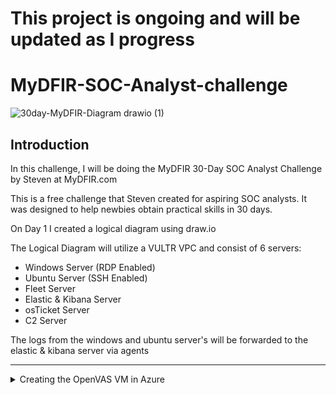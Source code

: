 # This project is ongoing and will be updated as I progress

# MyDFIR-SOC-Analyst-challenge
![30day-MyDFIR-Diagram drawio (1)](https://github.com/user-attachments/assets/bb4a515f-daf4-415f-89c0-38308d4de41d)
## Introduction

In this challenge, I will be doing the MyDFIR 30-Day SOC Analyst Challenge by Steven at MyDFIR.com

This is a free challenge that Steven created for aspiring SOC analysts. It was designed to help newbies obtain practical skills in 30 days.

On Day 1 I created a logical diagram using draw.io

The Logical Diagram will utilize a VULTR VPC and consist of 6 servers:
- Windows Server (RDP Enabled)
- Ubuntu Server (SSH Enabled)
- Fleet Server 
- Elastic & Kibana Server
- osTicket Server
- C2 Server

The logs from the windows and ubuntu server's will be forwarded to the elastic & kibana server via agents

---

<details>
<summary>Creating the OpenVAS VM in Azure</summary>
  
---
  
To begin, I will access the Azure portal to configure a new virtual machine for the OpenVAS Vulnerability Management Scanner.

Within the Azure portal, I will navigate to the "Marketplace" and select it.
